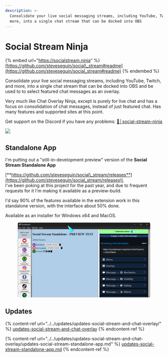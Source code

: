 ```yaml
---
description: >-
  Consolidate your live social messaging streams, including YouTube, Twitch, and
  more, into a single chat stream that can be docked into OBS
---
```


# Social Stream Ninja

{% embed url="https://socialstream.ninja" %}
[https://github.com/steveseguin/social\_stream#readme](https://github.com/steveseguin/social_stream#readme)
{% endembed %}

Consolidate your live social messaging streams, including YouTube, Twitch, and more, into a single chat stream that can be docked into OBS and be used to to select featured chat messages as an overlay.

Very much like Chat Overlay Ninja, except is purely for live chat and has a focus on consolidation of chat messages, instead of just featured chat. Has many features and supported sites at this point.

Get support on the Discord if you have any problems: [💬│social-stream-ninja](https://discord.gg/6Wbu848w94)

![](<../../.gitbook/assets/image (98) (1) (1) (1).png>)

## Standalone App

I'm putting out a "still-in-development preview" version of the **Social Stream Standalone App**

[**https://github.com/steveseguin/social\_stream/releases**](https://github.com/steveseguin/social_stream/releases)\
\
I've been poking at this project for the past year, and due to frequent requests for it I'm making it available as a preview-build.

I'd say 90% of the features available in the extension work in this standalone version, with the interface about 50% done.

Available as an installer for Windows x64 and MacOS.

<figure><img src="../../.gitbook/assets/image (1) (1) (1) (1) (1) (1) (1) (1) (1) (1) (1) (1) (1) (1) (1) (1).png" alt=""><figcaption></figcaption></figure>

## Updates

{% content-ref url="../../updates/updates-social-stream-and-chat-overlay/" %}
[updates-social-stream-and-chat-overlay](../../updates/updates-social-stream-and-chat-overlay/)
{% endcontent-ref %}

{% content-ref url="../../updates/updates-social-stream-and-chat-overlay/updates-social-stream-standalone-app.md" %}
[updates-social-stream-standalone-app.md](../../updates/updates-social-stream-and-chat-overlay/updates-social-stream-standalone-app.md)
{% endcontent-ref %}

